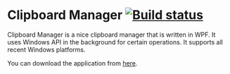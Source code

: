# Clipboard Manager [![Build status](https://ci.appveyor.com/api/projects/status/9jh4q1tfuer2du02/branch/master?svg=true)](https://ci.appveyor.com/project/BugraC/clipboard/branch/master)


Clipboard Manager is a nice clipboard manager that is written in WPF. It uses Windows API in the background for certain operations. It supports all recent Windows platforms.


You can download the application from [here](https://github.com/BugraC/ClipboardManager/releases/tag/1.0.0).
